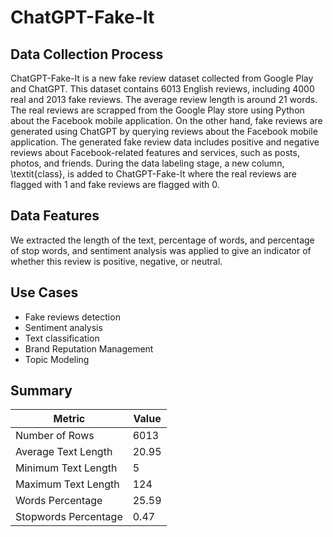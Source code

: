 # ChatGPT-Fake-It
## Data Collection Process
ChatGPT-Fake-It is a new fake review dataset collected from Google Play and ChatGPT. This dataset contains 6013 English reviews, including 4000 real and 2013 fake reviews. The average review length is around 21 words. The real reviews are scrapped from the Google Play store using Python about the Facebook mobile application. On the other hand, fake reviews are generated using ChatGPT by querying reviews about the Facebook mobile application. The generated fake review data includes positive and negative reviews about Facebook-related features and services, such as posts, photos, and friends. During the data labeling stage, a new column, \textit{class}, is added to ChatGPT-Fake-It where the real reviews are flagged with 1 and fake reviews are flagged with 0.

## Data Features
We extracted the length of the text, percentage of words, and percentage of stop words, and sentiment analysis was applied to give an indicator of whether this review is positive, negative, or neutral.

## Use Cases 
* Fake reviews detection
* Sentiment analysis 
* Text classification 
* Brand Reputation Management
* Topic Modeling

## Summary 
| Metric    | Value |
| ------- | --- |
| Number of Rows     | 6013  |
| Average Text Length    | 20.95  |
| Minimum Text Length   | 5   |
| Maximum Text Length   | 124  |
| Words Percentage   | 25.59  |
|     Stopwords Percentage   | 0.47  |
